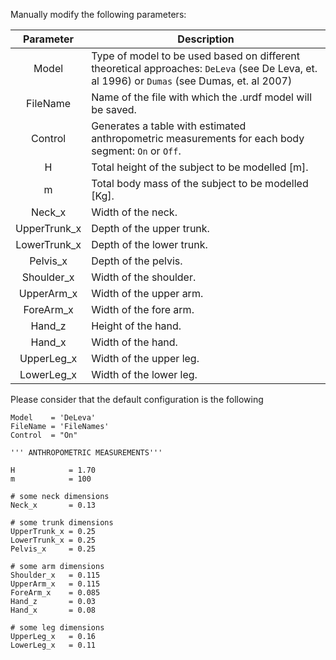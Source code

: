    
Manually modify the following parameters:

| Parameter    | Description                                                                                                                                 |  
|:------------:|---------------------------------------------------------------------------------------------------------------------------------------------|
| Model        | Type of model to be used based on different theoretical approaches: `DeLeva` (see De Leva, et. al 1996) or `Dumas` (see Dumas, et. al 2007) |
| FileName     | Name of the file with which the .urdf model will be saved.                                                                                  |
| Control      | Generates a table with estimated anthropometric measurements for each body segment: `On` or `Off`.                                          |
| H            | Total height of the subject to be modelled [m].                                                                                             |
| m            | Total body mass of the subject to be modelled [Kg].                                                                                         |
| Neck_x       | Width of the neck.                                                                                                                          |
| UpperTrunk_x | Depth of the upper trunk.                                                                                                                   |
| LowerTrunk_x | Depth of the lower trunk.                                                                                                                   |
| Pelvis_x     | Depth of the pelvis.                                                                                                                        |
| Shoulder_x   | Width of the shoulder.                                                                                                                      |
| UpperArm_x   | Width of the upper arm.                                                                                                                     |
| ForeArm_x    | Width of the fore arm.                                                                                                                      |
| Hand_z       | Height of the hand.                                                                                                                         |
| Hand_x       | Width of the hand.                                                                                                                          |
| UpperLeg_x   | Width of the upper leg.                                                                                                                     |
| LowerLeg_x   | Width of the lower leg.                                                                                                                     |



Please consider that the default configuration is the following

   ```
  Model    = 'DeLeva'
  FileName = 'FileNames'
  Control  = "On"

  ''' ANTHROPOMETRIC MEASUREMENTS''' 

  H            = 1.70
  m            = 100

  # some neck dimensions
  Neck_x       = 0.13

  # some trunk dimensions
  UpperTrunk_x = 0.25
  LowerTrunk_x = 0.25
  Pelvis_x     = 0.25

  # some arm dimensions
  Shoulder_x   = 0.115
  UpperArm_x   = 0.115
  ForeArm_x    = 0.085
  Hand_z       = 0.03
  Hand_x       = 0.08

  # some leg dimensions
  UpperLeg_x   = 0.16
  LowerLeg_x   = 0.11

   ```